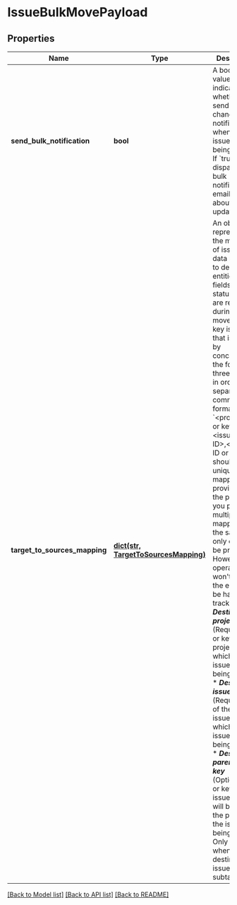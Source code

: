 # IssueBulkMovePayload

## Properties
Name | Type | Description | Notes
------------ | ------------- | ------------- | -------------
**send_bulk_notification** | **bool** | A boolean value that indicates whether to send a bulk change notification when the issues are being moved.  If &#x60;true&#x60;, dispatches a bulk notification email to users about the updates. | [optional] [default to True]
**target_to_sources_mapping** | [**dict(str, TargetToSourcesMapping)**](TargetToSourcesMapping.md) | An object representing the mapping of issues and data related to destination entities, like fields and statuses, that are required during a bulk move.  The key is a string that is created by concatenating the following three entities in order, separated by commas. The format is &#x60;&lt;project ID or key&gt;,&lt;issueType ID&gt;,&lt;parent ID or key&gt;&#x60;. It should be unique across mappings provided in the payload. If you provide multiple mappings for the same key, only one will be processed. However, the operation won&#x27;t fail, so the error may be hard to track down.   *  ***Destination project*** (Required): ID or key of the project to which the issues are being moved.  *  ***Destination issueType*** (Required): ID of the issueType to which the issues are being moved.  *  ***Destination parent ID or key*** (Optional): ID or key of the issue which will become the parent of the issues being moved. Only required when the destination issueType is a subtask. | [optional] 

[[Back to Model list]](../README.md#documentation-for-models) [[Back to API list]](../README.md#documentation-for-api-endpoints) [[Back to README]](../README.md)

